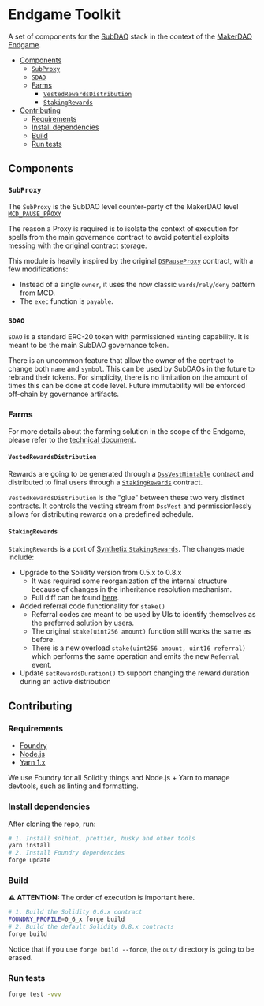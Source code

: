 # Endgame Toolkit

A set of components for the [SubDAO](https://endgame.makerdao.com/subdaos/overview) stack in the context of the
[MakerDAO Endgame](https://endgame.makerdao.com/).

<!-- vim-markdown-toc GFM -->

- [Components](#components)
  - [`SubProxy`](#subproxy)
  - [`SDAO`](#sdao)
  - [Farms](#farms)
    - [`VestedRewardsDistribution`](#vestedrewardsdistribution)
    - [`StakingRewards`](#stakingrewards)
- [Contributing](#contributing)
  - [Requirements](#requirements)
  - [Install dependencies](#install-dependencies)
  - [Build](#build)
  - [Run tests](#run-tests)

<!-- vim-markdown-toc -->

## Components

### `SubProxy`

The `SubProxy` is the SubDAO level counter-party of the MakerDAO level [`MCD_PAUSE_PROXY`][mcd-pause-proxy]

The reason a Proxy is required is to isolate the context of execution for spells from the main governance contract to
avoid potential exploits messing with the original contract storage.

This module is heavily inspired by the original [`DSPauseProxy`][ds-pause-proxy] contract, with a few modifications:

- Instead of a single `owner`, it uses the now classic `wards`/`rely`/`deny` pattern from MCD.
- The `exec` function is `payable`.

### `SDAO`

`SDAO` is a standard ERC-20 token with permissioned `mint`ing capability. It is meant to be the main SubDAO governance
token.

There is an uncommon feature that allow the owner of the contract to change both `name` and `symbol`. This can be used
by SubDAOs in the future to rebrand their tokens. For simplicity, there is no limitation on the amount of times this can
be done at code level. Future immutability will be enforced off-chain by governance artifacts.

### Farms

For more details about the farming solution in the scope of the Endgame, please refer to the [technical document](https://hackmd.io/@amusingaxl/endgame-token-farming).

#### `VestedRewardsDistribution`

Rewards are going to be generated through a [`DssVestMintable`][dss-vest] contract and distributed to final users
through a [`StakingRewards`](#stakingrewards) contract.

`VestedRewardsDistribution` is the "glue" between these two very distinct contracts. It controls the vesting stream from
`DssVest` and permissionlessly allows for distributing rewards on a predefined schedule.

#### `StakingRewards`

`StakingRewards` is a port of [Synthetix `StakingRewards`][staking-rewards]. The changes made include:

- Upgrade to the Solidity version from 0.5.x to 0.8.x
  - It was required some reorganization of the internal structure because of changes in the inheritance resolution
    mechanism.
  - Full diff can be found [here](https://www.diffchecker.com/rgBMl45S/).
- Added referral code functionality for `stake()`
  - Referral codes are meant to be used by UIs to identify themselves as the preferred solution by users.
  - The original `stake(uint256 amount)` function still works the same as before.
  - There is a new overload `stake(uint256 amount, uint16 referral)` which performs the same operation and emits the
    new `Referral` event.
- Update `setRewardsDuration()` to support changing the reward duration during an active distribution

## Contributing

### Requirements

- [Foundry](https://github.com/foundry-rs/foundry)
- [Node.js](https://nodejs.org/)
- [Yarn 1.x](https://classic.yarnpkg.com/lang/en/)

We use Foundry for all Solidity things and Node.js + Yarn to manage devtools, such as linting and formatting.

### Install dependencies

After cloning the repo, run:

```bash
# 1. Install solhint, prettier, husky and other tools
yarn install
# 2. Install Foundry dependencies
forge update
```

### Build

**⚠️ ATTENTION:** The order of execution is important here.

```bash
# 1. Build the Solidity 0.6.x contract
FOUNDRY_PROFILE=0_6_x forge build
# 2. Build the default Solidity 0.8.x contracts
forge build
```

Notice that if you use `forge build --force`, the `out/` directory is going to be erased.

### Run tests

```bash
forge test -vvv
```

[mcd-pause-proxy]: https://etherscan.io/address/0xbe8e3e3618f7474f8cb1d074a26affef007e98fb#code
[dss-vest]: https://github.com/makerdao/dss-vest/blob/19a9d663bb3a2737f1f0c763365f1dfc6788aad2/src/DssVest.sol#L223-L225
[ds-pause-proxy]: https://github.com/makerdao/ds-pause/blob/5e798dd96bfaac978cd9fe3c0259b486e8afd213/src/pause.sol#L139-L154
[staking-rewards]: https://github.com/Synthetixio/synthetix/blob/098b7f58a65fab5c2608d1d7e9c8bd56fdcc50d3/contracts/StakingRewards.sol
